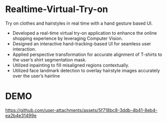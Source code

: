 # Realtime-Virtual-Try-on
Try on clothes and hairstyles in real time with a hand gesture based UI.

- Developed a real-time virtual try-on application to enhance the online shopping experience by leveraging Computer Vision.
- Designed an interactive hand-tracking-based UI for seamless user interaction.
- Applied perspective transformation for accurate alignment of T-shirts to the user’s shirt segmentation mask.
- Utilized inpainting to fill misaligned regions contextually.
- Utilized face landmark detection to overlay hairstyle images accurately over the user’s hairline

# DEMO
https://github.com/user-attachments/assets/5f718bc8-3ddb-4b41-8eb4-ea2b4e31499e

